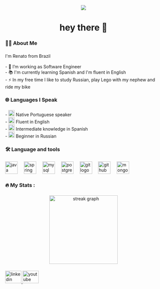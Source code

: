 <div align="center">
  <img src="https://visitor-badge.laobi.icu/badge?page_id=renatog17.renatog17&"  />
</div>

###

<h1 align="center">hey there 👋</h1>

###

<h3 align="left">👩‍💻  About Me</h3>

###

<p align="left">I'm Renato from Brazil<br><br>- 🔭 I’m working as Software Engineer<br>- 📚 I'm currently learning Spanish and I'm fluent in English<br>- ⚡ In my free time I like to study Russian, play Lego with my nephew and ride my bike</p>

###

<h3 align="left">🌐 Languages I Speak</h3>

###
<p align="left">
  - <img src="https://cdn.jsdelivr.net/gh/hjnilsson/country-flags@latest/svg/br.svg" width="20"/> Native Portuguese speaker<br>
  - <img src="https://cdn.jsdelivr.net/gh/hjnilsson/country-flags@latest/svg/gb.svg" width="20"/> Fluent in English<br>
  - <img src="https://cdn.jsdelivr.net/gh/hjnilsson/country-flags@latest/svg/es.svg" width="20"/> Intermediate knowledge in Spanish<br>
  - <img src="https://cdn.jsdelivr.net/gh/hjnilsson/country-flags@latest/svg/ru.svg" width="20"/> Beginner in Russian
</p>

###

<h3 align="left">🛠 Language and tools</h3>

###

<div align="left">
  <img src="https://cdn.jsdelivr.net/gh/devicons/devicon/icons/java/java-original.svg" height="40" alt="java logo"  />
  <img width="12" />
  <img src="https://cdn.jsdelivr.net/gh/devicons/devicon/icons/spring/spring-original.svg" height="40" alt="spring logo"  />
  <img width="12" />
  <img src="https://cdn.jsdelivr.net/gh/devicons/devicon/icons/mysql/mysql-original.svg" height="40" alt="mysql logo"  />
  <img width="12" />
  <img src="https://cdn.jsdelivr.net/gh/devicons/devicon/icons/postgresql/postgresql-original.svg" height="40" alt="postgresql logo"  />
  <img width="12" />
  <img src="https://cdn.jsdelivr.net/gh/devicons/devicon/icons/git/git-original.svg" height="40" alt="git logo"  />
  <img width="12" />
  <img src="https://cdn.jsdelivr.net/gh/devicons/devicon/icons/github/github-original.svg" height="40" alt="github logo"  />
  <img width="12" />
  <img src="https://cdn.jsdelivr.net/gh/devicons/devicon/icons/mongodb/mongodb-original.svg" height="40" alt="mongodb logo"  />
</div>

###

<h3 align="left">🔥   My Stats :</h3>

###

<div align="center">
  <img src="https://streak-stats.demolab.com?user=renatog17&locale=en&mode=daily&theme=dark&hide_border=false&border_radius=5&order=3" height="220" alt="streak graph"  />
</div>

###

<div align="left">
  <a href="https://www.linkedin.com/in/renato-oliveira-9575781b9/" target="_blank">
    <img src="https://raw.githubusercontent.com/maurodesouza/profile-readme-generator/master/src/assets/icons/social/linkedin/default.svg" width="52" height="40" alt="linkedin logo"  />
  </a>
  <a href="https://www.youtube.com/@RenatoOliveira-vw1tq" target="_blank">
    <img src="https://raw.githubusercontent.com/maurodesouza/profile-readme-generator/master/src/assets/icons/social/youtube/default.svg" width="52" height="40" alt="youtube logo"  />
  </a>
</div>

###
